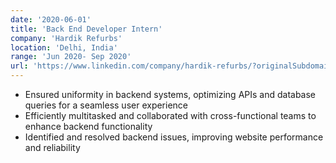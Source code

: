 ```yaml
---
date: '2020-06-01'
title: 'Back End Developer Intern'
company: 'Hardik Refurbs'
location: 'Delhi, India'
range: 'Jun 2020- Sep 2020'
url: 'https://www.linkedin.com/company/hardik-refurbs/?originalSubdomain=in'
---
```


- Ensured uniformity in backend systems, optimizing APIs and database queries for a seamless user experience
- Efficiently multitasked and collaborated with cross-functional teams to enhance backend functionality
- Identified and resolved backend issues, improving website performance and reliability
